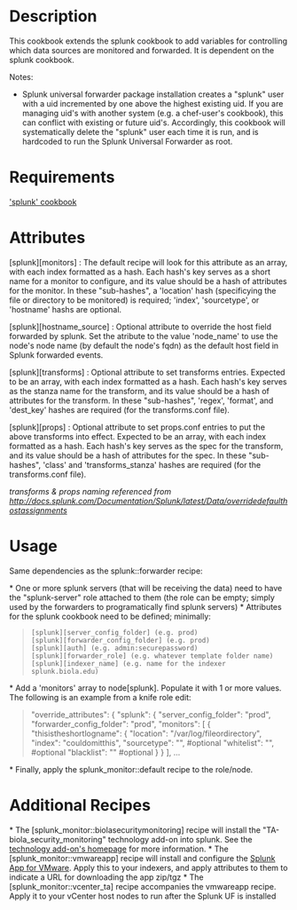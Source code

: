 Description
===========

This cookbook extends the splunk cookbook to add variables for controlling which data sources are monitored and forwarded. It is dependent on the splunk cookbook.

Notes:
* Splunk universal forwarder package installation creates a "splunk" user with a uid incremented by one above the highest existing uid. If you are managing uid's with another system (e.g. a chef-user's cookbook), this can conflict with existing or future uid's.  Accordingly, this cookbook will systematically delete the "splunk" user each time it is run, and is hardcoded to run the Splunk Universal Forwarder as root.

Requirements
============

 ['splunk' cookbook](https://github.com/bestbuycom/splunk_cookbook)

Attributes
==========

\[splunk\]\[monitors\] : The default recipe will look for this attribute as an array, with each index formatted as a hash. Each hash's key serves as a short name for a monitor to configure, and its value should be a hash of attributes for the monitor. In these "sub-hashes", a 'location' hash (specificying the file or directory to be monitored) is required; 'index', 'sourcetype', or 'hostname' hashs are optional.

\[splunk\]\[hostname\_source\] : Optional attribute to override the host field forwarded by splunk. Set the atribute to the value 'node\_name' to use the node's node name (by default the node's fqdn) as the default host field in Splunk forwarded events.

\[splunk\]\[transforms\] : Optional attribute to set transforms entries. Expected to be an array, with each index formatted as a hash. Each hash's key serves as the stanza name for the transform, and its value should be a hash of attributes for the transform. In these "sub-hashes", 'regex', 'format', and 'dest\_key' hashes are required (for the transforms.conf file).

\[splunk\]\[props\] : Optional attribute to set props.conf entries to put the above transforms into effect. Expected to be an array, with each index formatted as a hash. Each hash's key serves as the spec for the transform, and its value should be a hash of attributes for the spec. In these "sub-hashes", 'class' and 'transforms\_stanza' hashes are required (for the transforms.conf file).

*transforms & props naming referenced from http://docs.splunk.com/Documentation/Splunk/latest/Data/overridedefaulthostassignments*

Usage
=====

Same dependencies as the splunk::forwarder recipe:

\* One or more splunk servers (that will be receiving the data) need to have the "splunk-server" role attached to them (the role can be empty; simply used by the forwarders to programatically find splunk servers)
\* Attributes for the splunk cookbook need to be defined; minimally:
>     [splunk][server_config_folder] (e.g. prod)
>     [splunk][forwarder_config_folder] (e.g. prod)
>     [splunk][auth] (e.g. admin:securepassword)
>     [splunk][forwarder_role] (e.g. whatever template folder name)
>     [splunk][indexer_name] (e.g. name for the indexer splunk.biola.edu)

\* Add a 'monitors' array to node[splunk]. Populate it with 1 or more values. The following is an example from a knife role edit:
>  "override_attributes": {
>    "splunk": {
>      "server_config_folder": "prod",
>      "forwarder_config_folder": "prod",
>      "monitors": [
>        {
>          "thisistheshortlogname": {
>            "location": "/var/log/fileordirectory",
>            "index": "couldomitthis",
>            "sourcetype": "", #optional
>            "whitelist": "", #optional
>            "blacklist": "" #optional
>          }
>        }
>      ],
> ...

\* Finally, apply the splunk\_monitor::default recipe to the role/node.

# Additional Recipes #

\* The [splunk\_monitor::biolasecuritymonitoring] recipe will install the "TA-biola\_security\_monitoring" technology add-on into splunk. See the [technology add-on's homepage](https://github.com/biola/ta-biola_security_monitoring) for more information.
\* The [splunk\_monitor::vmwareapp] recipe will install and configure the [Splunk App for VMware](http://splunk-base.splunk.com/apps/28423/splunk-app-for-vmware). Apply this to your indexers, and apply attributes to them to indicate a URL for downloading the app zip/tgz
\* The [splunk\_monitor::vcenter\_ta] recipe accompanies the vmwareapp recipe. Apply it to your vCenter host nodes to run after the Splunk UF is installed
